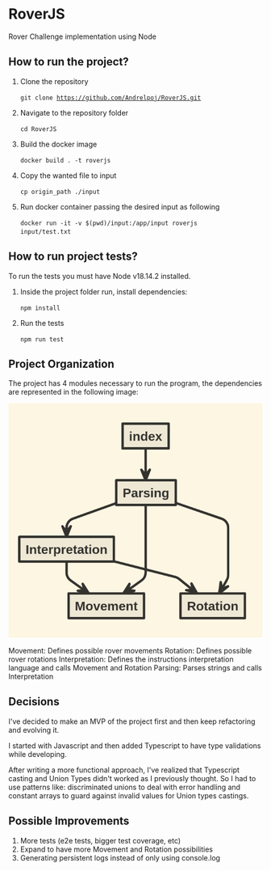 # RoverJS

Rover Challenge implementation using Node

## How to run the project?

1. Clone the repository

    <code>git clone https://github.com/Andrelpoj/RoverJS.git</code>

2. Navigate to the repository folder

    <code>cd RoverJS</code>

3. Build the docker image

    <code>docker build . -t roverjs</code>

4. Copy the wanted file to input

    <code>cp origin_path ./input </code>

5. Run docker container passing the desired input as following

    <code>docker run -it -v $(pwd)/input:/app/input roverjs input/test.txt</code>

## How to run project tests?

To run the tests you must have Node v18.14.2 installed.

1. Inside the project folder run, install dependencies:

    <code>npm install</code>

2. Run the tests

    <code>npm run test</code>

## Project Organization

The project has 4 modules necessary to run the program, the dependencies are represented in the following image:

![RoverJS Modules](./static/roverjs.png)

Movement: Defines possible rover movements
Rotation: Defines possible rover rotations
Interpretation: Defines the instructions interpretation language and calls Movement and Rotation
Parsing: Parses strings and calls Interpretation

## Decisions

I've decided to make an MVP of the project first and then keep refactoring and evolving it.

I started with Javascript and then added Typescript to have type validations while developing.

After writing a more functional approach, I've realized that Typescript casting and Union Types didn't worked as I previously thought.
So I had to use patterns like: discriminated unions to deal with error handling and constant arrays to guard against invalid values for Union types castings.

## Possible Improvements

1. More tests (e2e tests, bigger test coverage, etc)
2. Expand to have more Movement and Rotation possibilities
3. Generating persistent logs instead of only using console.log
